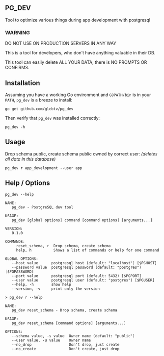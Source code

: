 ## PG_DEV

Tool to optimize various things during app development with postgresql

### WARNING

DO NOT USE ON PRODUCTION SERVERS IN ANY WAY

This is a tool for developers, who don't have anything valuable in their DB.

This tool can easily delete ALL YOUR DATA, there is NO PROMPTS OR CONFIRMS.

## Installation

Assuming you have a working Go environment and `GOPATH/bin` is in your
`PATH`, `pg_dev` is a breeze to install:

```shell
go get github.com/glebtv/pg_dev
```

Then verify that `pg_dev` was installed correctly:

```shell
pg_dev -h
```

## Usage

Drop schema public, create schema public owned by correct user:
*(deletes all data in this database)*
```
pg_dev r app_development --user app
```

## Help / Options

```
pg_dev --help
```

```
NAME:
   pg_dev - PostgreSQL dev tool

USAGE:
   pg_dev [global options] command [command options] [arguments...]

VERSION:
   0.1.0

COMMANDS:
     reset_schema, r  Drop schema, create schema
     help, h          Shows a list of commands or help for one command

GLOBAL OPTIONS:
   --host value      postgresql host (default: "localhost") [$PGHOST]
   --password value  postgresql password (default: "postgres") [$PGPASSWORD]
   --port value      postgresql port (default: 5432) [$PGPORT]
   --user value      postgresql user (default: "postgres") [$PGUSER]
   --help, -h        show help
   --version, -v     print only the version
```

```
> pg_dev r --help
```

```
NAME:
   pg_dev reset_schema - Drop schema, create schema

USAGE:
   pg_dev reset_schema [command options] [arguments...]

OPTIONS:
   --schema value, -s value  Owner name (default: "public")
   --user value, -u value    Owner name
   --no_drop                 Don't drop, just create
   --no_create               Don't create, just drop
```

